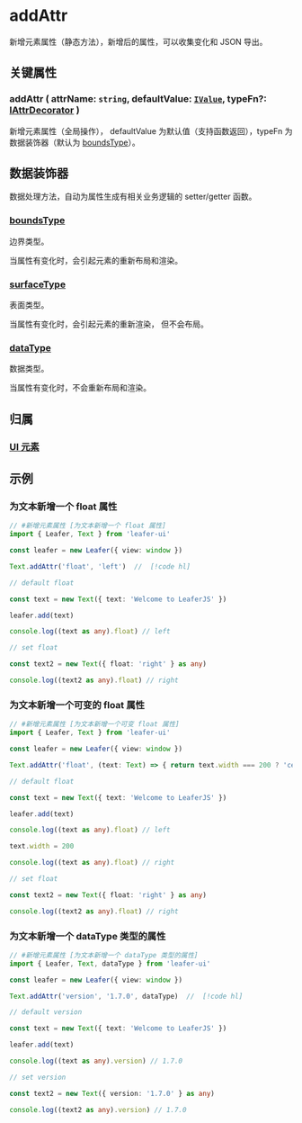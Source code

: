# addAttr

新增元素属性（静态方法），新增后的属性，可以收集变化和 JSON 导出。

## 关键属性

### addAttr ( attrName: `string`, defaultValue: [`IValue`](/api/modules.md#ivalue), typeFn?: [IAttrDecorator](/api/interfaces/IAttrDecorator.md) )

新增元素属性（全局操作）， defaultValue 为默认值（支持函数返回），typeFn 为数据装饰器（默认为 [boundsType](/api/modules.md#boundstype)）。

## 数据装饰器

数据处理方法，自动为属性生成有相关业务逻辑的 setter/getter 函数。

### [boundsType](/api/modules.md#boundstype)

边界类型。

当属性有变化时，会引起元素的重新布局和渲染。

### [surfaceType](/api/modules.md#boundstype)

表面类型。

当属性有变化时，会引起元素的重新渲染， 但不会布局。

### [dataType](/api/modules.md#datatype)

数据类型。

当属性有变化时，不会重新布局和渲染。

## 归属

### [UI 元素](/reference/display/UI.md)

## 示例

### 为文本新增一个 float 属性

```ts
// #新增元素属性 [为文本新增一个 float 属性]
import { Leafer, Text } from 'leafer-ui'

const leafer = new Leafer({ view: window })

Text.addAttr('float', 'left')  //  [!code hl]

// default float

const text = new Text({ text: 'Welcome to LeaferJS' })

leafer.add(text)

console.log((text as any).float) // left

// set float

const text2 = new Text({ float: 'right' } as any)

console.log((text2 as any).float) // right
```

### 为文本新增一个可变的 float 属性

```ts
// #新增元素属性 [为文本新增一个可变 float 属性]
import { Leafer, Text } from 'leafer-ui'

const leafer = new Leafer({ view: window })

Text.addAttr('float', (text: Text) => { return text.width === 200 ? 'center' : 'left' })  //  [!code hl]

// default float

const text = new Text({ text: 'Welcome to LeaferJS' })

leafer.add(text)

console.log((text as any).float) // left

text.width = 200

console.log((text as any).float) // right

// set float

const text2 = new Text({ float: 'right' } as any)

console.log((text2 as any).float) // right
```

### 为文本新增一个 dataType 类型的属性

```ts
// #新增元素属性 [为文本新增一个 dataType 类型的属性]
import { Leafer, Text, dataType } from 'leafer-ui'

const leafer = new Leafer({ view: window })

Text.addAttr('version', '1.7.0', dataType)  //  [!code hl]

// default version

const text = new Text({ text: 'Welcome to LeaferJS' })

leafer.add(text)

console.log((text as any).version) // 1.7.0

// set version

const text2 = new Text({ version: '1.7.0' } as any)

console.log((text2 as any).version) // 1.7.0
```
